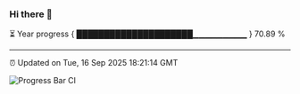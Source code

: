 ### Hi there 👋

⏳ Year progress { █████████████████████▁▁▁▁▁▁▁▁▁ } 70.89 %

---

⏰ Updated on Tue, 16 Sep 2025 18:21:14 GMT

![Progress Bar CI](https://github.com/liununu/liununu/workflows/Progress%20Bar%20CI/badge.svg)
